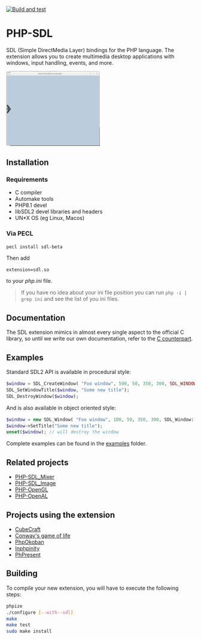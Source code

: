 [![Build and test](https://github.com/Ponup/php-sdl/actions/workflows/build-test.yml/badge.svg)](https://github.com/Ponup/php-sdl/actions/workflows/build-test.yml)

PHP-SDL
=======

SDL (Simple DirectMedia Layer) bindings for the PHP language. The extension allows you to create multimedia desktop applications with windows, input handling, events, and more.

[<img src="input-handling-example.gif" width="250" />](input-handling-example.gif)

## Installation

### Requirements

* C compiler
* Automake tools
* PHP8.1 devel
* libSDL2 devel libraries and headers
* UN*X OS (eg Linux, Macos)

### Via PECL

```bash
pecl install sdl-beta
```

Then add 

```
extension=sdl.so
```
to your _php.ini_ file.

> If you have no idea about your ini file position you can run `php -i | grep ini` and see the list of you ini files.

## Documentation

The SDL extension mimics in almost every single aspect to the official C library, so until we write our own documentation, refer to the [C counterpart](https://wiki.libsdl.org/APIByCategory).

## Examples

Standard SDL2 API is available in procedural style:

```php
$window = SDL_CreateWindow( "Foo window", 500, 50, 350, 300, SDL_WINDOW_SHOWN+SDL_WINDOW_RESIZABLE);
SDL_SetWindowTitle($window, "Some new title");
SDL_DestroyWindow($window);
```

And is also available in object oriented style:

```php
$window = new SDL_Window( "Foo window", 100, 50, 350, 300, SDL_Window::SHOWN|SDL_Window::RESIZABLE);
$window->SetTitle("Some new title");
unset($window); // will destroy the window
```

Complete examples can be found in the [examples](examples) folder.

## Related projects

* [PHP-SDL_Mixer](https://github.com/kea/php-sdl-mixer)
* [PHP-SDL_Image](https://github.com/kea/php-sdl-image)
* [PHP-OpenGL](https://github.com/ponup/php-opengl)
* [PHP-OpenAL](https://github.com/Ponup/php-openal)

## Projects using the extension

* [CubeCraft](https://github.com/Ponup/cubecraft)
* [Conway's game of life](https://github.com/Ponup/conways-game-of-life)
* [PhpOkoban](https://github.com/b-viguier/PhpOkoban)
* [Inphpinity](https://github.com/b-viguier/Inphpinity)
* [PhPresent](https://github.com/b-viguier/PhPresent)

## Building

To compile your new extension, you will have to execute the following steps:

```bash
phpize
./configure [--with--sdl] 
make
make test
sudo make install
```

